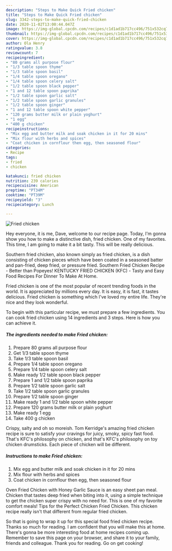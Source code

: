 ```yaml
---
description: "Steps to Make Quick Fried chicken"
title: "Steps to Make Quick Fried chicken"
slug: 3342-steps-to-make-quick-fried-chicken
date: 2020-11-02T13:00:44.047Z
image: https://img-global.cpcdn.com/recipes/c1d1ad1b717cc496/751x532cq70/fried-chicken-recipe-main-photo.jpg
thumbnail: https://img-global.cpcdn.com/recipes/c1d1ad1b717cc496/751x532cq70/fried-chicken-recipe-main-photo.jpg
cover: https://img-global.cpcdn.com/recipes/c1d1ad1b717cc496/751x532cq70/fried-chicken-recipe-main-photo.jpg
author: Ola Henry
ratingvalue: 3.8
reviewcount: 7
recipeingredient:
- "80 grams all purpose flour"
- "1/3 table spoon thyme"
- "1/3 table spoon basil"
- "1/4 table spoon oregano"
- "1/4 table spoon celery salt"
- "1/2 table spoon black pepper"
- "1 and 12 table spoon paprika"
- "1/2 table spoon garlic salt"
- "1/2 table spoon garlic granules"
- "1/2 table spoon ginger"
- "1 and 12 table spoon white pepper"
- "120 grams butter milk or plain yoghurt"
- "1 egg"
- "400 g chicken"
recipeinstructions:
- "Mix egg and butter milk and soak chicken in it for 20 mins"
- "Mix flour with herbs and spices"
- "Coat chicken in cornflour then egg, then seasoned flour"
categories:
- Recipe
tags:
- fried
- chicken

katakunci: fried chicken 
nutrition: 239 calories
recipecuisine: American
preptime: "PT34M"
cooktime: "PT39M"
recipeyield: "3"
recipecategory: Lunch

---
```



![Fried chicken](https://img-global.cpcdn.com/recipes/c1d1ad1b717cc496/751x532cq70/fried-chicken-recipe-main-photo.jpg)

Hey everyone, it is me, Dave, welcome to our recipe page. Today, I'm gonna show you how to make a distinctive dish, fried chicken. One of my favorites. This time, I am going to make it a bit tasty. This will be really delicious.

Southern fried chicken, also known simply as fried chicken, is a dish consisting of chicken pieces which have been coated in a seasoned batter and pan-fried, deep fried, or pressure fried. Southern Fried Chicken Recipe - Better than Popeyes! KENTUCKY FRIED CHICKEN (KFC) - Tasty and Easy Food Recipes For Dinner To Make At Home.

Fried chicken is one of the most popular of recent trending foods in the world. It is appreciated by millions every day. It is easy, it is fast, it tastes delicious. Fried chicken is something which I've loved my entire life. They're nice and they look wonderful.


To begin with this particular recipe, we must prepare a few ingredients. You can cook fried chicken using 14 ingredients and 3 steps. Here is how you can achieve it.

<!--inarticleads1-->

##### The ingredients needed to make Fried chicken:

1. Prepare 80 grams all purpose flour
1. Get 1/3 table spoon thyme
1. Take 1/3 table spoon basil
1. Prepare 1/4 table spoon oregano
1. Prepare 1/4 table spoon celery salt
1. Make ready 1/2 table spoon black pepper
1. Prepare 1 and 1/2 table spoon paprika
1. Prepare 1/2 table spoon garlic salt
1. Take 1/2 table spoon garlic granules
1. Prepare 1/2 table spoon ginger
1. Make ready 1 and 1/2 table spoon white pepper
1. Prepare 120 grams butter milk or plain yoghurt
1. Make ready 1 egg
1. Take 400 g chicken


Crispy, salty and oh so moreish. Tom Kerridge&#39;s amazing fried chicken recipe is sure to satisfy your cravings for juicy, smoky, spicy fast food. That&#39;s KFC&#39;s philosophy on chicken, and that&#39;s KFC&#39;s philosophy on toy chicken drumsticks. Each piece of chicken will be different. 

<!--inarticleads2-->

##### Instructions to make Fried chicken:

1. Mix egg and butter milk and soak chicken in it for 20 mins
1. Mix flour with herbs and spices
1. Coat chicken in cornflour then egg, then seasoned flour


Oven Fried Chicken with Honey Garlic Sauce is an easy sheet pan meal. Chicken that tastes deep fried when biting into it, using a simple technique to get the chicken super crispy with no need for. This is one of my favorite comfort meals! Tips for the Perfect Chicken Fried Chicken. This chicken recipe really isn&#39;t that different from regular fried chicken. 

So that is going to wrap it up for this special food fried chicken recipe. Thanks so much for reading. I am confident that you will make this at home. There's gonna be more interesting food at home recipes coming up. Remember to save this page on your browser, and share it to your family, friends and colleague. Thank you for reading. Go on get cooking!
